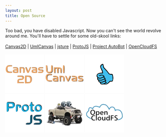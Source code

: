 ```yaml
---
layout: post
title: Open Source
---
```


<script type="text/javascript">
ProtoJS.Event.observe( window, "load", function() {
  CircularMenu.info["circular-menu"] = {
    "_default_" : {
      description : "<h1>Free as in ...</h1>These projects occasionally enjoy my attention.<br>Pick one and have a look..."
    },
    "Canvas2D"  : { 
      url:         "http://canvas2d.org",
      description: "Turning the basic HTML5 canvas element in an shape-oriented, interactive diagram editor."
    },
    "UmlCanvas"  : { 
      url:         "http://umlcanvas.org",
      description: "A full-fletched UML editor, built on top of Canvas2D."
    },
    "jsture" : { 
      url:         "http://jsture.org", 
      description: "An experiment to bring basic gesture recognition to any webpage."
    },
    "ProtoJS" : { 
      url:         "http://protojs.org",
      description: "My own small Javascript framework ... not focusing on the browser."
    },
    "Project AutoBot" : { 
      url:         "http://project-autobot.blogspot.com", 
      description: "The answer to the question 'Can I build an AUTOnomous roBOT, using some basic components..."
    },
    "OpenCloudFS" : { 
      url:         "http://opencloudfs.org", 
      description: "An experiment to build a network of basic storage nodes ..."
    }
  };
  new CircularMenu("circular-menu");
} );
</script>

<div id="splash">
    <noscript>
      Too bad, you have disabled Javascript. Now you can't see the world
      revolve around me. You'll have to settle for some old-skool links:<br>
      <br>
      <a href="http://canvas2d.org">Canvas2D</a> | 
      <a href="http://umlcanvas.org">UmlCanvas</a> | 
      <a href="http://jsture.org">jsture</a> | 
      <a href="http://protojs.org">ProtoJS</a> | 
      <a href="http://project-autobot.blogspot.com">Project AutoBot</a> | 
      <a href="http://opencloudfs.org">OpenCloudFS</a>
      <br><br>    
    </noscript>

  <div id="circular-menu" class="circular menu">
    <img src="/images/sections/canvas2d.png"        title="Canvas2D">
    <img src="/images/sections/umlcanvas.png"       title="UmlCanvas">
    <img src="/images/sections/jsture.png"          title="jsture">
    <img src="/images/sections/protojs.png"         title="ProtoJS">
    <img src="/images/sections/project-autobot.png" title="Project AutoBot">
    <img src="/images/sections/opencloudfs.png"     title="OpenCloudFS">
  </div>
</div>
